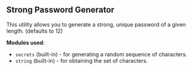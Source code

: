 ## Strong Password Generator

This utility allows you to generate a strong, unique password of a given length. (defaults to 12)

**Modules used**:

- `secrets` (built-in) - for generating a random sequence of characters.
- `string` (built-in) - for obtaining the set of characters.
